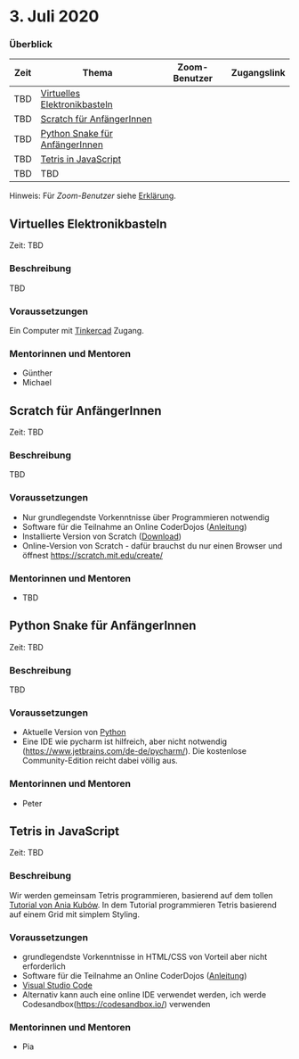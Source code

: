 # 3. Juli 2020

### Überblick

| Zeit        | Thema                                                             | Zoom-Benutzer | Zugangslink                                                                |
| ----------- | ----------------------------------------------------------------- | ------------- | -------------------------------------------------------------------------- |
| TBD         | [Virtuelles Elektronikbasteln](#virtuelles-elektronikbasteln)     |               |                                                                            |
| TBD         | [Scratch für AnfängerInnen](#scratch-für-anfängerinnen)           |               |                                                                            |
| TBD         | [Python Snake für AnfängerInnen](#python-snake-für-anfängerinnen) |               |                                                                            |
| TBD         | [Tetris in JavaScript](#tetris-in-javascript)                     |               |                                                                            |
| TBD         | TBD                                                               |               |                                                                            |

Hinweis: Für _Zoom-Benutzer_ siehe [Erklärung](https://github.com/coderdojo-linz/coderdojo-online/blob/master/Zoom.md).


## Virtuelles Elektronikbasteln

Zeit: TBD

### Beschreibung

TBD

### Voraussetzungen

Ein Computer mit [Tinkercad](https://www.tinkercad.com) Zugang.

### Mentorinnen und Mentoren

- Günther
- Michael


## Scratch für AnfängerInnen

Zeit: TBD

### Beschreibung

TBD

### Voraussetzungen

- Nur grundlegendste Vorkenntnisse über Programmieren notwendig
- Software für die Teilnahme an Online CoderDojos ([Anleitung](https://linz.coderdojo.net/online-coderdojo-tipps.html))
- Installierte Version von Scratch ([Download](https://scratch.mit.edu/download))
- Online-Version von Scratch - dafür brauchst du nur einen Browser und öffnest https://scratch.mit.edu/create/

### Mentorinnen und Mentoren

- TBD


## Python Snake für AnfängerInnen

Zeit: TBD

### Beschreibung

TBD

### Voraussetzungen

- Aktuelle Version von [Python](https://www.python.org/downloads/)
- Eine IDE wie pycharm ist hilfreich, aber nicht notwendig (https://www.jetbrains.com/de-de/pycharm/). Die kostenlose Community-Edition reicht dabei völlig aus.

### Mentorinnen und Mentoren

- Peter

## Tetris in JavaScript

Zeit: TBD

### Beschreibung

Wir werden gemeinsam Tetris programmieren, basierend auf dem tollen [Tutorial von Ania Kubów](https://www.youtube.com/watch?v=w1JJfK09ujQ&t=44s). In dem Tutorial programmieren Tetris basierend auf einem Grid mit simplem Styling. 

### Voraussetzungen

- grundlegendste Vorkenntnisse in HTML/CSS von Vorteil aber nicht erforderlich
- Software für die Teilnahme an Online CoderDojos ([Anleitung](https://linz.coderdojo.net/online-coderdojo-tipps.html))
- [Visual Studio Code](https://code.visualstudio.com/)
- Alternativ kann auch eine online IDE verwendet werden, ich werde Codesandbox(https://codesandbox.io/) verwenden

### Mentorinnen und Mentoren

- Pia